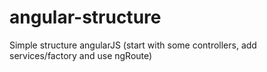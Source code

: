 angular-structure
=================

Simple structure angularJS (start with some controllers, add services/factory and use ngRoute)
